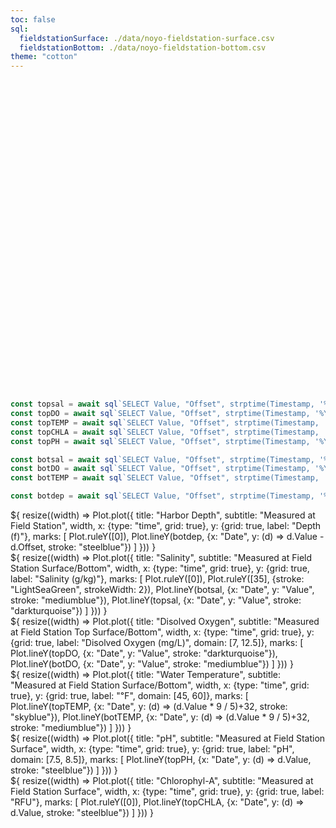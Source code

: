 ```yaml
---
toc: false
sql:
  fieldstationSurface: ./data/noyo-fieldstation-surface.csv
  fieldstationBottom: ./data/noyo-fieldstation-bottom.csv
theme: "cotton"
---
```


<style>

.hero {
  display: flex;
  flex-direction: column;
  align-items: center;
  font-family: var(--sans-serif);
  margin: 4rem 0 8rem;
  text-wrap: balance;
  text-align: center;
}

.hero h1 {
  margin: 2rem 0;
  max-width: none;
  font-size: 14vw;
  font-weight: 900;
  line-height: 1;
  background: linear-gradient(30deg, var(--theme-foreground-focus), currentColor);
  -webkit-background-clip: text;
  -webkit-text-fill-color: transparent;
  background-clip: text;
}

.hero h2 {
  margin: 0;
  max-width: 34em;
  font-size: 20px;
  font-style: initial;
  font-weight: 500;
  line-height: 1.5;
  color: var(--theme-foreground-muted);
}

@media (min-width: 640px) {
  .hero h1 {
    font-size: 90px;
  }
}

</style>

<div class="hero">
  <h1>Hello, Noyo Harbor</h1>
</div>

```js
const topsal = await sql`SELECT Value, "Offset", strptime(Timestamp, '%Y-%m-%d %H:%M') as Date from fieldstationSurface where \"Series Name\" = 'Surface Salinity' AND date_sub('day', Date, current_date) < 14`
const topDO = await sql`SELECT Value, "Offset", strptime(Timestamp, '%Y-%m-%d %H:%M') as Date from fieldstationSurface where \"Series Name\" = 'Surface DO' AND date_sub('day', Date, current_date) < 14`
const topTEMP = await sql`SELECT Value, "Offset", strptime(Timestamp, '%Y-%m-%d %H:%M') as Date from fieldstationSurface where \"Series Name\" = 'Surface Temp' AND date_sub('day', Date, current_date) < 14`
const topCHLA = await sql`SELECT Value, "Offset", strptime(Timestamp, '%Y-%m-%d %H:%M') as Date from fieldstationSurface where \"Series Name\" = 'Surface Chl-a' AND date_sub('day', Date, current_date) < 14`
const topPH = await sql`SELECT Value, "Offset", strptime(Timestamp, '%Y-%m-%d %H:%M') as Date from fieldstationSurface where \"Series Name\" = 'Surface pH' AND date_sub('day', Date, current_date) < 14`

const botsal = await sql`SELECT Value, "Offset", strptime(Timestamp, '%Y-%m-%d %H:%M') as Date from fieldstationBottom where \"Series Name\" = 'Bottom Salinity' AND date_sub('day', Date, current_date) < 14`
const botDO = await sql`SELECT Value, "Offset", strptime(Timestamp, '%Y-%m-%d %H:%M') as Date from fieldstationBottom where \"Series Name\" = 'Bottom DO' AND date_sub('day', Date, current_date) < 14`
const botTEMP = await sql`SELECT Value, "Offset", strptime(Timestamp, '%Y-%m-%d %H:%M') as Date from fieldstationBottom where \"Series Name\" = 'Bottom Temp' AND date_sub('day', Date, current_date) < 14`

const botdep = await sql`SELECT Value, "Offset", strptime(Timestamp, '%Y-%m-%d %H:%M') as Date from fieldstationBottom where \"Series Name\" = 'Depth' AND date_sub('day', Date, current_date) < 14`
```

<div class="grid grid-cols-2" style="grid-auto-rows: 504px;">
  <div class="card">${
    resize((width) => Plot.plot({
      title: "Harbor Depth",
      subtitle: "Measured at Field Station",
      width,
	  x: {type: "time", grid: true},
      y: {grid: true, label: "Depth (f)"},
      marks: [
	    Plot.ruleY([0]),
		Plot.lineY(botdep, {x: "Date", y: (d) => d.Value - d.Offset, stroke: "steelblue"})
      ]
    }))
  }</div>
  <div class="card">${
    resize((width) => Plot.plot({
      title: "Salinity",
      subtitle: "Measured at Field Station Surface/Bottom",
      width,
	  x: {type: "time", grid: true},
      y: {grid: true, label: "Salinity (g/kg)"},
      marks: [
        Plot.ruleY([0]),
        Plot.ruleY([35], {stroke: "LightSeaGreen", strokeWidth: 2}),
		Plot.lineY(botsal, {x: "Date", y: "Value", stroke: "mediumblue"}),
		Plot.lineY(topsal, {x: "Date", y: "Value", stroke: "darkturquoise"})
      ]
    }))
  }</div>
</div>

<div class="grid grid-cols-2" style="grid-auto-rows: 504px;">
  <div class="card">${
    resize((width) => Plot.plot({
      title: "Disolved Oxygen",
      subtitle: "Measured at Field Station Top Surface/Bottom",
      width,
	  x: {type: "time", grid: true},
      y: {grid: true, label: "Disolved Oxygen (mg/L)", domain: [7, 12.5]},
      marks: [
		Plot.lineY(topDO, {x: "Date", y: "Value", stroke: "darkturquoise"}),
		Plot.lineY(botDO, {x: "Date", y: "Value", stroke: "mediumblue"})
      ]
    }))
  }</div>
  <div class="card">${
    resize((width) => Plot.plot({
      title: "Water Temperature",
      subtitle: "Measured at Field Station Surface/Bottom",
      width,
	  x: {type: "time", grid: true},
      y: {grid: true, label: "℉", domain: [45, 60]},
      marks: [
		Plot.lineY(topTEMP, {x: "Date", y: (d) => (d.Value * 9 / 5)+32, stroke: "skyblue"}),
		Plot.lineY(botTEMP, {x: "Date", y: (d) => (d.Value * 9 / 5)+32, stroke: "mediumblue"})
      ]
    }))
  }</div>
  <div class="card">${
    resize((width) => Plot.plot({
      title: "pH",
      subtitle: "Measured at Field Station Surface",
      width,
	  x: {type: "time", grid: true},
      y: {grid: true, label: "pH", domain: [7.5, 8.5]},
      marks: [
		Plot.lineY(topPH, {x: "Date", y: (d) => d.Value, stroke: "steelblue"})
      ]
    }))
  }</div>
  <div class="card">${
    resize((width) => Plot.plot({
      title: "Chlorophyl-A",
      subtitle: "Measured at Field Station Surface",
      width,
	  x: {type: "time", grid: true},
      y: {grid: true, label: "RFU"},
      marks: [
	    Plot.ruleY([0]),
		Plot.lineY(topCHLA, {x: "Date", y: (d) => d.Value, stroke: "steelblue"})
      ]
    }))
  }</div>
</div>
